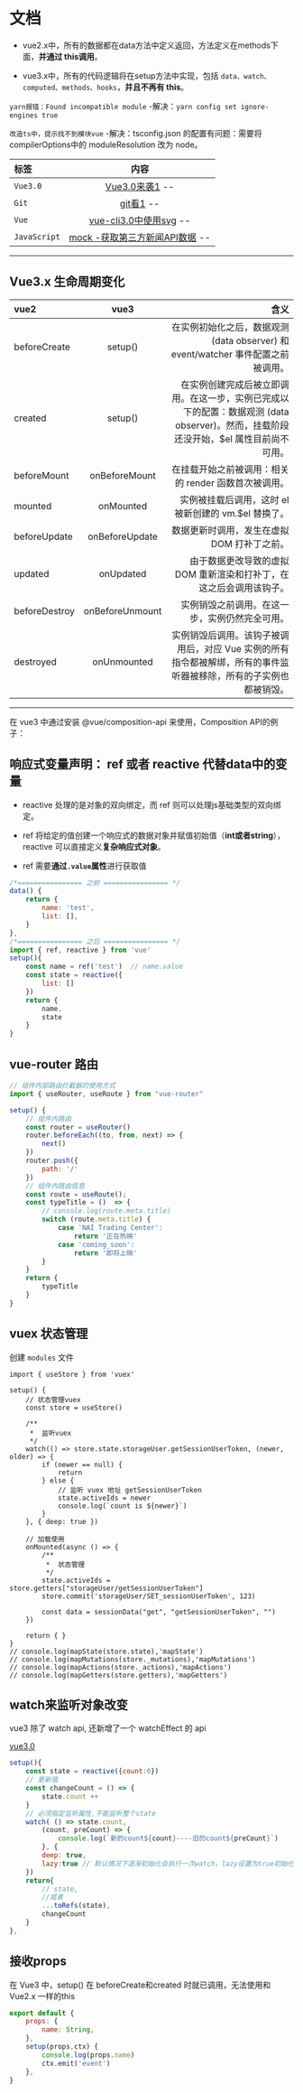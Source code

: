 # 文档

- vue2.x中，所有的数据都在data方法中定义返回，方法定义在methods下面，**并通过 this调用**。

- vue3.x中，所有的代码逻辑将在setup方法中实现，包括 `data、watch、computed、methods、hooks`，**并且不再有 this**。

`yarn报错：Found incompatible module`  -解决：`yarn config set ignore-engines true`

`改造ts中，提示找不到模块vue`  -解决：tsconfig.json 的配置有问题：需要将compilerOptions中的 moduleResolution 改为 node。

标签|内容
:-|:-:
`Vue3.0` | [Vue3.0来袭1](https://juejin.im/post/6872113750636232712) --|-- [Vue3.0来袭清单2](https://segmentfault.com/a/1190000022451034?utm_source=sf-related) --|-- [Vue3.0来袭清单3](https://segmentfault.com/a/1190000017088044?utm_source=sf-related)
`Git` | [git看1](https://github.com/Duanzihuang/heimamovie) --|-- [git看文2](https://github.com/kaiqiangren/vue-next-ts-preview)
`Vue` | [vue-cli3.0中使用svg](https://blog.csdn.net/qq_41619796/article/details/100997432) --|-- [自我模拟面试++](https://juejin.im/post/6870374238760894472#comment) --|-- [深入vue响应式原理](https://juejin.im/post/6844904078724562951)
`JavaScript` | [mock -获取第三方新闻API数据](https://www.jisuapi.com/api/news/) --|-- [新闻API](https://segmentfault.com/a/1190000009811706?utm_source=sf-related) --|-- [防抖节流++](https://juejin.im/post/6872144813051871246)

---

## Vue3.x 生命周期变化

vue2|vue3|含义
:-|:-:|-:
beforeCreate | setup() | 在实例初始化之后，数据观测 (data observer) 和 event/watcher 事件配置之前被调用。
created |setup()| 在实例创建完成后被立即调用。在这一步，实例已完成以下的配置：数据观测 (data observer)。然而，挂载阶段还没开始，$el 属性目前尚不可用。
beforeMount | onBeforeMount | 在挂载开始之前被调用：相关的 render 函数首次被调用。
mounted | onMounted | 实例被挂载后调用，这时 el 被新创建的 vm.$el 替换了。
beforeUpdate | onBeforeUpdate | 数据更新时调用，发生在虚拟 DOM 打补丁之前。
updated | onUpdated | 由于数据更改导致的虚拟 DOM 重新渲染和打补丁，在这之后会调用该钩子。
beforeDestroy | onBeforeUnmount | 实例销毁之前调用。在这一步，实例仍然完全可用。
destroyed | onUnmounted | 实例销毁后调用。该钩子被调用后，对应 Vue 实例的所有指令都被解绑，所有的事件监听器被移除，所有的子实例也都被销毁。

---

在 vue3 中通过安装 @vue/composition-api 来使用，Composition API的例子：

## 响应式变量声明： ref 或者 reactive 代替data中的变量

- reactive 处理的是对象的双向绑定，而 ref 则可以处理js基础类型的双向绑定。

- ref 将给定的值创建一个响应式的数据对象并赋值初始值（**int或者string**），reactive 可以直接定义**复杂响应式对象**。

- ref 需要**通过` .value `属性**进行获取值

```js
/*================ 之前 ================ */
data() {
    return {
        name: 'test',
        list: [],
    }
},
/*================ 之后 ================ */
import { ref, reactive } from 'vue'
setup(){
    const name = ref('test')  // name.value
    const state = reactive({
        list: []
    })
    return {
        name,
        state
    }
}
```

## vue-router 路由

```js
// 组件内部路由拦截器的使用方式
import { useRouter, useRoute } from "vue-router"

setup() {
    // 组件内路由
    const router = useRouter()
    router.beforeEach((to, from, next) => {
        next()
    })
    router.push({
        path: '/'
    })
    // 组件内路由信息
    const route = useRoute();
    const typeTitle = ()  => {
        // console.log(route.meta.title)
        switch (route.meta.title) {
            case 'NAI Trading Center':
                return '正在热映'
            case 'coming_soon':
                return '即将上映'
        }
    }
    return {
        typeTitle
    }
}
```

## vuex 状态管理

创建 `modules` 文件

```JS
import { useStore } from 'vuex'

setup() {
    // 状态管理vuex
    const store = useStore()

    /**
     *  监听vuex
     */
    watch(() => store.state.storageUser.getSessionUserToken, (newer, older) => {
        if (newer == null) {
            return
        } else {
            // 监听 vuex 地址 getSessionUserToken
            state.activeIds = newer
            console.log(`count is ${newer}`)
        }
    }, { deep: true })

    // 加载使用
    onMounted(async () => {
        /**
         *  状态管理
         */
        state.activeIds = store.getters["storageUser/getSessionUserToken"]
        store.commit('storageUser/SET_sessionUserToken', 123)

        const data = sessionData("get", "getSessionUserToken", "")
    })

    return { }
}
// console.log(mapState(store.state),'mapState')
// console.log(mapMutations(store._mutations),'mapMutations')
// console.log(mapActions(store._actions),'mapActions')
// console.log(mapGetters(store.getters),'mapGetters')
```

## watch来监听对象改变

vue3 除了 watch api, 还新增了一个 watchEffect 的 api

[vue3.0](https://www.jianshu.com/p/03862c7bf35a)

```js
setup(){
    const state = reactive({count:0})
    // 更新值
    const changeCount = () => {
        state.count ++
    }
    // 必须指定监听属性,不能监听整个state
    watch( () => state.count,
        (count, preCount) => {
            console.log(`新的count${count}----旧的count${preCount}`)
        }, {
        deep: true,
        lazy:true // 默认情况下逐渐初始化会执行一次watch，lazy设置为true初始化不会调用watch
    })
    return{
        // state,
        //或者
        ...toRefs(state),
        changeCount
    }
},
```

## 接收props

在 Vue3 中，setup() 在 beforeCreate和created 时就已调用，无法使用和 Vue2.x 一样的this

```js
export default {
    props: {
        name: String,
    },
    setup(props,ctx) {
        console.log(props.name)
        ctx.emit('event')
    },
}
```

